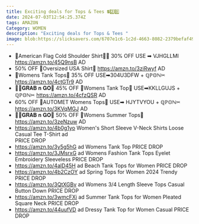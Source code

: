 ```yaml
---
title: Exciting deals for Tops & Tees 💲2️⃣0️⃣
date: 2024-07-03T12:54:25.374Z
tags: AMAZON
Category: WOMEN
description: "Exciting deals for Tops & Tees "
image: blob:https://slicksavers.com/6707e1c6-1c2d-4663-8082-2379befaf497
---
```

* 👕American Flag Cold Shoulder Shirt👕👕
  30% OFF
  USE ➡ VJHGLLMI 
  https://amzn.to/45Q9nsB
  AD
* 50% OFF
   👕Oversized USA Shirt👕
  https://amzn.to/3ziRwyf
  AD
* 👕Womens Tank Tops👕
  35% OFF 
  USE➡304U3DFW + ℚℙ𝕆ℕ✂
  https://amzn.to/4ctGTr9
  AD
* 🏃‍♀𝐆𝐑𝐀𝐁 𝐧 𝐆𝐎🏃
  45% OFF 
  👕Womens Tank Top👕
  USE➡KKLLGUJS + ℚℙ𝕆ℕ✂
  https://amzn.to/4cfzQSR
  AD
* 60% OFF 
  👕AUTOMET Womens Tops👕
  USE➡ HJYTVYOU + ℚℙ𝕆ℕ✂
  https://amzn.to/3KVqMGJ
  AD
* 🏃‍♀𝐆𝐑𝐀𝐁 𝐧 𝐆𝐎🏃
  50% OFF
   👕Womens Summer Tops👕
  https://amzn.to/3zeNzuw
  AD
* https://amzn.to/4b0g1yo
  Women's Short Sleeve V-Neck Shirts Loose Casual Tee T-Shirt
  ad\
  PRICE DROP
* https://amzn.to/3y5g5hG   ad
  Womens Tank Top
  PRICE DROP
* https://amzn.to/3JMsrxG   ad
  Womens Fashion Tank Tops Eyelet Embroidery Sleeveless
  PRICE DROP
* https://amzn.to/4alD45H  ad
  Beach Tank Tops for Women
  PRICE DROP
* https://amzn.to/4b2CzOY   ad
  Spring Tops for Women 2024 Trendy
  PRICE DROP
* https://amzn.to/3QtXGBv   ad
  Womens 3/4 Length Sleeve Tops Casual Button Down
  PRICE DROP
* https://amzn.to/3wmcFXi   ad
  Summer Tank Tops for Women Pleated Square Neck
  PRICE DROP
* https://amzn.to/44uufVD   ad
  Dressy Tank Top for Women Casual
  PRICE DROP